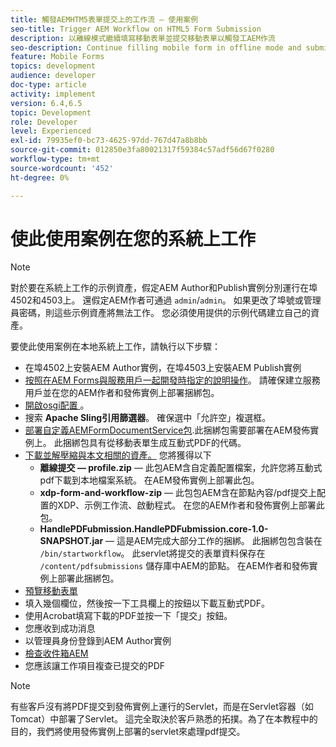 ```yaml
---
title: 觸發AEMHTM5表單提交上的工作流 — 使用案例
seo-title: Trigger AEM Workflow on HTML5 Form Submission
description: 以離線模式繼續填寫移動表單並提交移動表單以觸發工AEM作流
seo-description: Continue filling mobile form in offline mode and submit mobile form to trigger AEM workflow
feature: Mobile Forms
topics: development
audience: developer
doc-type: article
activity: implement
version: 6.4,6.5
topic: Development
role: Developer
level: Experienced
exl-id: 79935ef0-bc73-4625-97dd-767d47a8b8bb
source-git-commit: 012850e3fa80021317f59384c57adf56d67f0280
workflow-type: tm+mt
source-wordcount: '452'
ht-degree: 0%

---
```


# 使此使用案例在您的系統上工作

>[!NOTE]
>
>對於要在系統上工作的示例資產，假定AEM Author和Publish實例分別運行在埠4502和4503上。 還假定AEM作者可通過 `admin`/`admin`。 如果更改了埠號或管理員密碼，則這些示例資產將無法工作。 您必須使用提供的示例代碼建立自己的資產。

要使此使用案例在本地系統上工作，請執行以下步驟：

* 在埠4502上安裝AEM Author實例，在埠4503上安裝AEM Publish實例
* [按照在AEM Forms與服務用戶一起開發時指定的說明操作](https://experienceleague.adobe.com/docs/experience-manager-learn/forms/adaptive-forms/service-user-tutorial-develop.html)。 請確保建立服務用戶並在您的AEM作者和發佈實例上部署捆綁包。
* [開啟osgi配置 ](http://localhost:4503/system/console/configMgr)。
* 搜索  **Apache Sling引用篩選器**。 確保選中「允許空」複選框。
* [部署自定義AEMFormDocumentService包](/help/forms/assets/common-osgi-bundles/AEMFormsDocumentServices.core-1.0-SNAPSHOT.jar).此捆綁包需要部署在AEM發佈實例上。 此捆綁包具有從移動表單生成互動式PDF的代碼。
* [下載並解壓縮與本文相關的資產。](assets/offline-pdf-submission-assets.zip) 您將獲得以下
   * **離線提交 — profile.zip**  — 此包AEM含自定義配置檔案，允許您將互動式pdf下載到本地檔案系統。 在AEM發佈實例上部署此包。
   * **xdp-form-and-workflow-zip**  — 此包包AEM含在節點內容/pdf提交上配置的XDP、示例工作流、啟動程式。 在您的AEM作者和發佈實例上部署此包。
   * **HandlePDFubmission.HandlePDFubmission.core-1.0-SNAPSHOT.jar**  — 這是AEM完成大部分工作的捆綁。 此捆綁包包含裝在 `/bin/startworkflow`。 此servlet將提交的表單資料保存在 `/content/pdfsubmissions` 儲存庫中AEM的節點。 在AEM作者和發佈實例上部署此捆綁包。
* [預覽移動表單](http://localhost:4503/content/dam/formsanddocuments/testsubmision.xdp/jcr:content)
* 填入幾個欄位，然後按一下工具欄上的按鈕以下載互動式PDF。
* 使用Acrobat填寫下載的PDF並按一下「提交」按鈕。
* 您應收到成功消息
* 以管理員身份登錄到AEM Author實例
* [檢查收件箱AEM](http://localhost:4502/aem/inbox)
* 您應該讓工作項目複查已提交的PDF

>[!NOTE]
>
>有些客戶沒有將PDF提交到發佈實例上運行的Servlet，而是在Servlet容器（如Tomcat）中部署了Servlet。 這完全取決於客戶熟悉的拓撲。為了在本教程中的目的，我們將使用發佈實例上部署的servlet來處理pdf提交。
